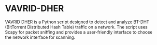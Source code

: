 # VAVRID-DHER
VAVRID DHER is a Python script designed to detect and analyze BT-DHT (BitTorrent Distributed Hash Table) traffic on a network. The script uses Scapy for packet sniffing and provides a user-friendly interface to choose the network interface for scanning.
